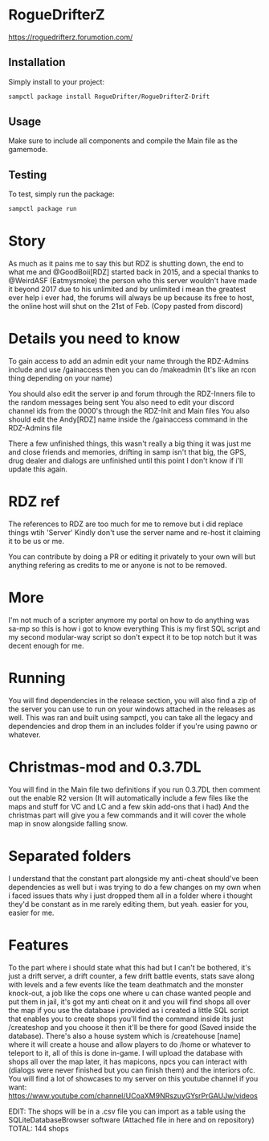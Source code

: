 # RogueDrifterZ
https://roguedrifterz.forumotion.com/
## Installation

Simply install to your project:

```bash
sampctl package install RogueDrifter/RogueDrifterZ-Drift
```

## Usage

Make sure to include all components and compile the Main file as the gamemode.

## Testing

To test, simply run the package:

```bash
sampctl package run
```

# Story

As much as it pains me to say this but RDZ is shutting down, 
the end to what me and @GoodBoii[RDZ] started back in 2015, 
and a special thanks to @WeirdASF (Eatmysmoke) the person who this server 
wouldn't have made it beyond 2017 due to his unlimited and by 
unlimited i mean the greatest ever help i ever had, the forums 
will always be up because its free to host, 
the online host will shut on the 21st of Feb. (Copy pasted from discord)

# Details you need to know

To gain access to add an admin edit your name through the RDZ-Admins include
and use /gainaccess then you can do /makeadmin (It's like an rcon thing depending on your name)

You should also edit the server ip and forum through the RDZ-Inners file to the random messages being sent
You also need to edit your discord channel ids from the 0000's through the RDZ-Init and Main files
You also should edit the Andy[RDZ] name inside the /gainaccess command in the RDZ-Admins file

There a few unfinished things, this wasn't really a big thing it was just me and close friends
and memories, drifting in samp isn't that big, the GPS, drug dealer and dialogs are unfinished until this point
I don't know if i'll update this again.


# RDZ ref

The references to RDZ are too much for me to remove but i did replace things wtih 'Server'
Kindly don't use the server name and re-host it claiming it to be us or me.

You can contribute by doing a PR or editing it privately to your own will but anything refering as credits to me or anyone is not to be removed.

# More 

I'm not much of a scripter anymore my portal on how to do anything was sa-mp so this is how i got to know everything
This is my first SQL script and my second modular-way script so don't expect it to be top notch but it was decent enough for me.

# Running
You will find dependencies in the release section, you will also find a zip of the server you can use to run on your windows attached in the releases as well.
This was ran and built using sampctl, you can take all the legacy and dependencies and drop them in an includes folder if you're using pawno or whatever.

# Christmas-mod and 0.3.7DL

You will find in the Main file two definitions if you run 0.3.7DL then comment out the enable R2 version (It will automatically include a few files like the maps and stuff for VC and LC and a few skin add-ons that i had) And the christmas part will give you a few commands and it will cover the whole map in snow alongside falling snow.

# Separated folders
I understand that the constant part alongside my anti-cheat should've been dependencies as well but i was trying to do a few changes on my own when i faced issues thats why i just dropped them all in a folder where i thought they'd be constant as in me rarely editing them, but yeah. easier for you, easier for me.

# Features

To the part where i should state what this had but I can't be bothered, it's just a drift server, a drift counter, a few drift battle events, stats save along with levels and a few events like the team deathmatch and the monster knock-out, a job like the cops one where u can chase wanted people and put them in jail, it's got my anti cheat on it and you will find shops all over the map if you use the database i provided as i created a little SQL script that enables you to create shops you'll find the command inside its just /createshop and you choose it then it'll be there for good (Saved inside the database). There's also a house system which is /createhouse [name] where it will create a house and allow players to do /home or whatever to teleport to it, all of this is done in-game.
I will upload the database with shops all over the map later, it has mapicons, npcs you can interact with (dialogs were never finished but you can finish them) and the interiors ofc.
You will find a lot of showcases to my server on this youtube channel if you want: https://www.youtube.com/channel/UCoaXM9NRszuyGYsrPrGAUJw/videos

EDIT: The shops will be in a .csv file you can import as a table using the SQLiteDatabaseBrowser software (Attached file in here and on repository)
TOTAL: 144 shops
